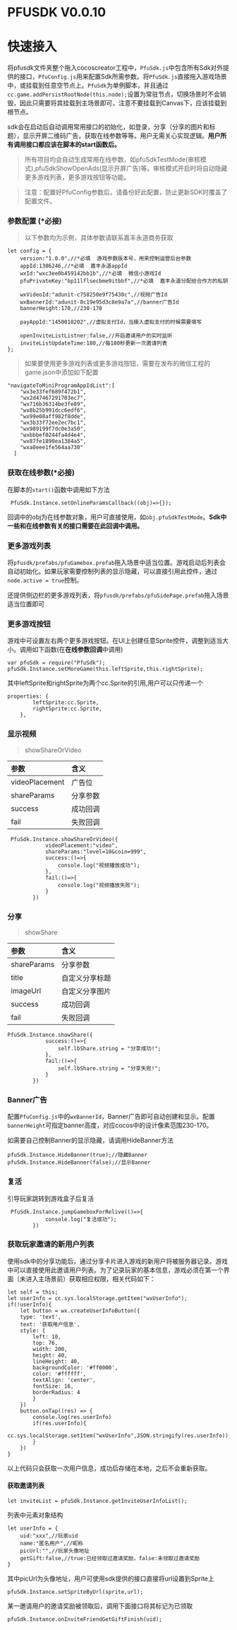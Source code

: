 # PFUSDK V0.0.10

# 快速接入
将pfusdk文件夹整个拖入cocoscreator工程中，`PfuSdk.js`中包含所有Sdk对外提供的接口，`PfuConfig.js`用来配置Sdk所需参数。将`PfuSdk.js`直接拖入游戏场景中，或挂载到任意空节点上。`PfuSdk`为单例脚本，并且通过`cc.game.addPersistRootNode(this.node);`设置为常驻节点，切换场景时不会销毁，因此只需要将其挂载到主场景即可，注意不要挂载到Canvas下，应该挂载到根节点。

sdk会在启动后自动调用常用接口的初始化，如登录，分享（分享的图片和标题），显示开屏二维码广告，获取在线参数等等。用户无需关心实现逻辑。**用户所有调用接口都应该在脚本的start函数后。**
>所有项目均会自动生成常用在线参数，如pfuSdkTestMode(审核模式),pfuSdkShowOpenAds(显示开屏广告)等。审核模式开启时将自动隐藏更多游戏列表，更多游戏按钮等功能。

>注意：配置好PfuConfig参数后，请备份好此配置，防止更新SDK时覆盖了配置文件。
### 参数配置 (*必接)
>以下参数均为示例，具体参数请联系嘉丰永道商务获取
```
let config = {
    version:"1.0.0",//*必填  游戏参数版本号，用来控制运营后台参数
    appId:1306246,//*必填  嘉丰永道appId
    wxId:"wxc3ee0b459142bb1b",//*必填  微信小游戏Id
    pfuPrivateKey:"bp11lflsecbme9itbbf",//*必填  嘉丰永道分配给合作方的私钥

    wxVideoId:"adunit-c758250e9f75430c",//视频广告Id
    wxBannerId:"adunit-8c19e95d3c8e9a7a",//banner广告Id
    bannerHeight:170,//230-170 
    
    payAppId:"1450018202",//虚拟支付Id，当接入虚拟支付的时候需要填写

    openInviteListListner:false,//开启邀请用户的实时监听
    inviteListUpdateTime:180,//每180秒更新一次邀请列表
};
```
>如果要使用更多游戏列表或更多游戏按钮，需要在发布的微信工程的game.json中添加如下配置

```
"navigateToMiniProgramAppIdList":[
    "wx3e33fef689f472b1",
    "wx2d47467291703ec7",
    "wx716b36314be3fe89",
    "wx8b25b991dcc6edf6",
    "wx99e08aff982f8dde",
    "wx3b33f72ee2ec7bc1",
    "wx989199f7dc0e3a50",
    "wxbbbef0244fa4d4e4",
    "wx87fe1890ea1384a5",
    "wxa0eee1fe564aa730"
  ]
```
### 获取在线参数(*必接)
在脚本的`start()`函数中调用如下方法
```
 PfuSdk.Instance.setOnlineParamsCallback((obj)=>{});
```
回调中的obj为在线参数对象，用户可直接使用，如`obj.pfuSdkTestMode`。**Sdk中一些和在线参数有关的接口需要在此回调中调用。**
### 更多游戏列表
将`pfusdk/prefabs/pfuGamebox.prefab`拖入场景中适当位置。游戏启动后列表会自动初始化。如果玩家需要控制列表的显示隐藏，可以直接引用此控件，通过`node.active = true`控制。

还提供侧边栏的更多游戏列表，将`pfusdk/prefabs/pfuSidePage.prefab`拖入场景适当位置即可

### 更多游戏按钮
游戏中可设置左右两个更多游戏按钮。在UI上创建任意Sprite控件，调整到适当大小。调用如下函数(在**在线参数回调**中调用)
```
var pfuSdk = require("PfuSdk");
pfuSdk.Instance.setMoreGame(this.leftSprite,this.rightSprite);
```
其中leftSprite和rightSprite为两个cc.Sprite的引用,用户可以只传递一个
```
properties: {
        leftSprite:cc.Sprite,
        rightSprite:cc.Sprite,
    },
```
### 显示视频
>showShareOrVideo

| 参数 | 含义 |
| :------| :------ |
|videoPlacement| 广告位|
|shareParams| 分享参数|
|success| 成功回调|
|fail |失败回调|

```
 PfuSdk.Instance.showShareOrVideo({
            videoPlacement:"video",
            shareParams:"level=10&coin=999",
            success:()=>{
                console.log("视频播放成功");
            },
            fail:()=>{
                console.log("视频播放失败");
            }
        })
```

### 分享
>showShare

| 参数 | 含义 |
| :------| :------ |
|shareParams |分享参数
|title |自定义分享标题
|imageUrl |自定义分享图片
|success |成功回调
|fail |失败回调
```
PfuSdk.Instance.showShare({
            success:()=>{
                self.lbShare.string = "分享成功!";
            },
            fail:()=>{
                self.lbShare.string = "分享失败!";
            }
        })
```
### Banner广告
配置`PfuConfig.js`中的`wxBannerId`，Banner广告即可自动创建和显示。配置`bannerHeight`可指定banner高度，对应cocos中的设计像素范围230-170。

如需要自己控制Banner的显示隐藏，请调用HideBanner方法
```
pfuSdk.Instance.HideBanner(true);//隐藏Banner
pfuSdk.Instance.HideBanner(false);//显示Banner
```

### 复活
引导玩家跳转到游戏盒子后复活
```
 PfuSdk.Instance.jumpGameboxForRelive(()=>{
            console.log("复活成功");
        })
```
### 获取玩家邀请的新用户列表
使用sdk中的分享功能后，通过分享卡片进入游戏的新用户将被服务器记录。游戏中可以直接使用此邀请用户列表。为了记录玩家的基本信息，游戏必须在第一个界面（未进入主场景前）获取相应权限，相关代码如下：

```
let self = this;
let userInfo = cc.sys.localStorage.getItem("wxUserInfo");
if(!userInfo){
    let button = wx.createUserInfoButton({
    type: 'text',
    text: '获取用户信息',
    style: {
        left: 10,
        top: 76,
        width: 200,
        height: 40,
        lineHeight: 40,
        backgroundColor: '#ff0000',
        color: '#ffffff',
        textAlign: 'center',
        fontSize: 16,
        borderRadius: 4
        }
    })
    button.onTap((res) => {
        console.log(res.userInfo)
        if(res.userInfo){
            cc.sys.localStorage.setItem("wxUserInfo",JSON.stringify(res.userInfo));
        }
    })
}

```
以上代码只会获取一次用户信息，成功后存储在本地，之后不会重新获取。

#### 获取邀请列表
```
let inviteList = pfuSdk.Instance.getInviteUserInfoList();
```
列表中元素对象结构
```
let userInfo = {
    uid:"xxx",//玩家uid
    name:"匿名用户",//昵称
    picUrl:"",//玩家头像地址
    getGift:false,//true:已经领取过邀请奖励，false:未领取过邀请奖励
}
```
其中picUrl为头像地址，用户可使用sdk提供的接口直接将url设置到Sprite上
```
pfuSdk.Instance.setSpriteByUrl(sprite,url);
```
某一邀请用户的邀请奖励被领取后，调用下面接口将其标记为已领取
```
pfuSdk.Instance.onInviteFriendGetGiftFinish(uid);
```